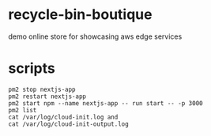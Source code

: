 # recycle-bin-boutique
demo online store for showcasing aws edge services

# scripts
```
pm2 stop nextjs-app
pm2 restart nextjs-app
pm2 start npm --name nextjs-app -- run start -- -p 3000
pm2 list
cat /var/log/cloud-init.log and
cat /var/log/cloud-init-output.log
```
